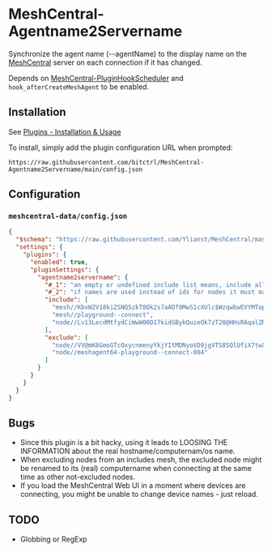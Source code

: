# MeshCentral-Agentname2Servername

Synchronize the agent name (--agentName) to the display name on the [MeshCentral](https://github.com/Ylianst/MeshCentral) server on each connection if it has changed.

Depends on [MeshCentral-PluginHookScheduler](https://github.com/bitctrl/MeshCentral-PluginHookScheduler) and `hook_afterCreateMeshAgent` to be enabled.

## Installation

See [Plugins - Installation & Usage](https://github.com/Ylianst/MeshCentral/blob/master/docs/docs/meshcentral/plugins.md)

To install, simply add the plugin configuration URL when prompted:
```
https://raw.githubusercontent.com/bitctrl/MeshCentral-Agentname2Servername/main/config.json
```

## Configuration

### `meshcentral-data/config.json`
```json
{
  "$schema": "https://raw.githubusercontent.com/Ylianst/MeshCentral/master/meshcentral-config-schema.json",
  "settings": {
    "plugins": {
      "enabled": true,
      "pluginSettings": {
        "agentname2servername": {
          "#_1": "an empty or undefined include list means, include all",
          "#_2": "if names are used instead of ids for nodes it must match the (new) agent name",
          "include": [
            "mesh//KbvW2V18kiZSNQ5zkT8Qk2s7aADf0MwS1cXUlc$WzqwbwEVYMTopJFR1uxxZzE79",
            "mesh//playground--connect",
            "node//Lv13LecdMtfydCiWwW00D17kidGBykQuieOk7zT20@HHsRAqalZRxrV$z1uZZ7f@"
          ],
          "exclude": [
            "node//VV@mK6GmoGTcOxycnmenyYkjYItMDNyoVD9jgVTS8SQlUfiX7twXgXU55QmZ$nK0",
            "node//meshagent64-playground--connect-004"
          ]
        }
      }
    }
  }
}

```

## Bugs

- Since this plugin is a bit hacky, using it leads to LOOSING THE INFORMATION about the real hostname/computernam/os name.
- When excluding nodes from an includes mesh, the excluded node might be renamed to its (real) computername when connecting at the same time as other not-excluded nodes.
- If you load the MeshCentral Web UI in a moment where devices are connecting, you might be unable to change device names - just reload.

## TODO

- Globbing or RegExp
